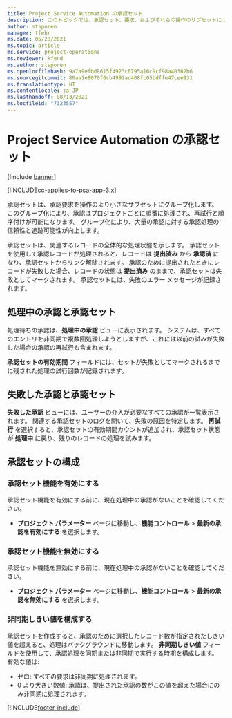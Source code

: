 ```yaml
---
title: Project Service Automation の承認セット
description: このトピックでは、承認セット、要求、およびそれらの操作のサブセットについて説明します。
author: stsporen
manager: tfehr
ms.date: 05/28/2021
ms.topic: article
ms.service: project-operations
ms.reviewer: kfend
ms.author: stsporen
ms.openlocfilehash: 9a7a9efbd8615f4923c6795a16c9cf98a40362b6
ms.sourcegitcommit: 80aa1e8070f0cb4992ac408fc05bdffe47cee931
ms.translationtype: HT
ms.contentlocale: ja-JP
ms.lasthandoff: 08/13/2021
ms.locfileid: "7323557"
---
```

# <a name="approval-sets-in-project-service-automation"></a>Project Service Automation の承認セット

[!include [banner](../includes/psa-now-project-operations.md)]

[!INCLUDE[cc-applies-to-psa-app-3.x](../includes/cc-applies-to-psa-app-3x.md)]

承認セットは、承認要求を操作のより小さなサブセットにグループ化します。 このグループ化により、承認はプロジェクトごとに順番に処理され、再試行と順序付けが可能になります。 グループ化により、大量の承認に対する承認処理の信頼性と追跡可能性が向上します。

承認セットは、関連するレコードの全体的な処理状態を示します。 承認セットを使用して承認レコードが処理されると、レコードは **提出済み** から **承認済** になり、承認セットからリンク解除されます。 承認のために提出されたときにレコードが失敗した場合、レコードの状態は **提出済み** のままで、承認セットは失敗としてマークされます。 承認セットには、失敗のエラー メッセージが記録されます。

## <a name="processing-approvals-and-approval-sets"></a>処理中の承認と承認セット
処理待ちの承認は、**処理中の承認** ビューに表示されます。 システムは、すべてのエントリを非同期で複数回処理しようとしますが、これには以前の試みが失敗した場合の承認の再試行も含まれます。

**承認セットの有効期間** フィールドには、セットが失敗としてマークされるまでに残された処理の試行回数が記録されます。

## <a name="failed-approvals-and-approval-sets"></a>失敗した承認と承認セット
**失敗した承認** ビューには、ユーザーの介入が必要なすべての承認が一覧表示されます。 関連する承認セットのログを開いて、失敗の原因を特定します。
**再試行** を選択すると、承認セットの有効期間カウントが追加され、承認セット状態が **処理中** に戻り、残りのレコードの処理を試みます。

## <a name="configure-approval-sets"></a>承認セットの構成

###  <a name="enable-the-approval-sets-feature"></a>承認セット機能を有効にする
承認セット機能を有効にする前に、現在処理中の承認がないことを確認してください。

- **プロジェクト パラメーター** ページに移動し、**機能コントロール** > **最新の承認を有効にする** を選択します。

### <a name="turn-off-the-approval-sets-feature"></a>承認セット機能を無効にする
承認セット機能を無効にする前に、現在処理中の承認がないことを確認してください。

- **プロジェクト パラメーター** ページに移動し、**機能コントロール** > **最新の承認を無効にする** を選択します。

### <a name="configuring-the-asynchronous-threshold"></a>非同期しきい値を構成する 
承認セットを作成すると、承認のために選択したレコード数が指定されたしきい値を超えると、処理はバックグラウンドに移動します。 **非同期しきい値** フィールドを使用して、承認処理を同期または非同期で実行する時期を構成します。
有効な値は:

  - ゼロ: すべての要求は非同期に処理されます。 
  - 0 より大きい数値: 承認は、提出された承認の数がこの値を超えた場合にのみ非同期に処理されます。

[!INCLUDE[footer-include](../includes/footer-banner.md)]
